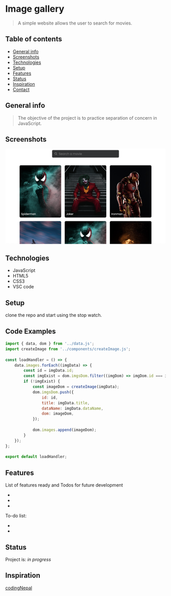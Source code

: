 # Image gallery

> A simple website allows the user to search for movies.

## Table of contents

-   [General info](#general-info)
-   [Screenshots](#screenshots)
-   [Technologies](#technologies)
-   [Setup](#setup)
-   [Features](#features)
-   [Status](#status)
-   [Inspiration](#inspiration)
-   [Contact](#contact)

## General info

> The objective of the project is to practice separation of concern in JavaScript.

## Screenshots

![Example screenshot](./assets/screenshot.png)

## Technologies

-   JavaScript
-   HTML5
-   CSS3
-   VSC code

## Setup

clone the repo and start using the stop watch.

## Code Examples

```js
import { data, dom } from '../data.js';
import createImage from '../components/createImage.js';

const loadHandler = () => {
    data.images.forEach((imgData) => {
        const id = imgData.id;
        const imgExist = dom.imgsDom.filter((imgDom) => imgDom.id === id)[0];
        if (!imgExist) {
            const imageDom = createImage(imgData);
            dom.imgsDom.push({
                id: id,
                title: imgData.title,
                dataName: imgData.dataName,
                dom: imageDom,
            });

            dom.images.append(imageDom);
        }
    });
};

export default loadHandler;
```

## Features

List of features ready and Todos for future development

-
-
-

To-do list:

-
-

## Status

Project is: _in progress_

## Inspiration

[codingNepal](https://www.codingnepalweb.com/image-gallery-search-box-html-css-javascript/)
